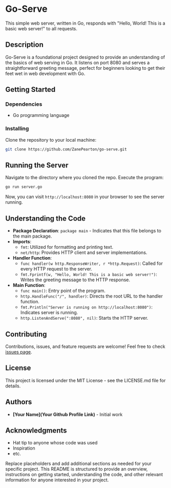 # Go-Serve

This simple web server, written in Go, responds with "Hello, World! This is a basic web server!" to all requests.

## Description

Go-Serve is a foundational project designed to provide an understanding of the basics of web serving in Go. It listens on port 8080 and serves a straightforward greeting message, perfect for beginners looking to get their feet wet in web development with Go.

## Getting Started

### Dependencies

- Go programming language

### Installing

Clone the repository to your local machine:

```bash
git clone https://github.com/ZanePearton/go-serve.git
```

## Running the Server

Navigate to the directory where you cloned the repo.
Execute the program:
```bash
go run server.go
```

Now, you can visit `http://localhost:8080` in your browser to see the server running.

## Understanding the Code

- **Package Declaration**: `package main` - Indicates that this file belongs to the main package.
- **Imports**:
    - `fmt`: Utilized for formatting and printing text.
    - `net/http`: Provides HTTP client and server implementations.
- **Handler Function**:
    - `func handler(w http.ResponseWriter, r *http.Request)`: Called for every HTTP request to the server.
    - `fmt.Fprintf(w, "Hello, World! This is a basic web server!")`: Writes the greeting message to the HTTP response.
- **Main Function**:
    - `func main()`: Entry point of the program.
    - `http.HandleFunc("/", handler)`: Directs the root URL to the handler function.
    - `fmt.Println("Server is running on http://localhost:8080")`: Indicates server is running.
    - `http.ListenAndServe(":8080", nil)`: Starts the HTTP server.

## Contributing

Contributions, issues, and feature requests are welcome! Feel free to check [issues page](link).

## License

This project is licensed under the MIT License - see the LICENSE.md file for details.

## Authors

- **[Your Name](Your Github Profile Link)** - Initial work

## Acknowledgments

- Hat tip to anyone whose code was used
- Inspiration
- etc.

Replace placeholders and add additional sections as needed for your specific project. This README is structured to provide an overview, instructions on getting started, understanding the code, and other relevant information for anyone interested in your project.